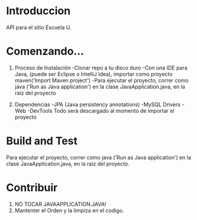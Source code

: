 # Introduccion 
API para el sitio Escuela U. 

# Comenzando...

1.	Proceso de Instalación
    -Clonar repo a tu disco duro
    -Con una IDE para Java, (puede ser Eclipse o IntelliJ Idea), importar como proyecto maven('Import Maven project')
    -Para ejecutar el proyecto, correr como java ('Run as Java application') en la clase JavaApplication.java, en la raiz del proyecto

2.	Dependencias
    -JPA (Java persistency annotations)
    -MySQL Drivers
    -Web
    -DevTools
    Todo será descargado al momento de importar el proyecto


# Build and Test
Para ejecutar el proyecto, correr como java ('Run as Java application') en la clase JavaApplication.java, en la raiz del proyecto. 

# Contribuir
1) NO TOCAR JAVAAPPLICATION.JAVA!
2) Mantenter el Orden y la limpiza en el codigo.
